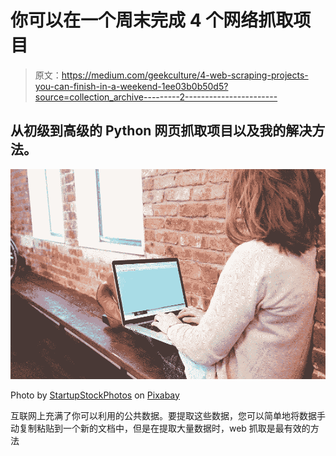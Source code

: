 # 你可以在一个周末完成 4 个网络抓取项目

> 原文：<https://medium.com/geekculture/4-web-scraping-projects-you-can-finish-in-a-weekend-1ee03b0b50d5?source=collection_archive---------2----------------------->

## 从初级到高级的 Python 网页抓取项目以及我的解决方法。

![](img/e33375d3717513eabf83c4d58df3b22c.png)

Photo by [StartupStockPhotos](https://pixabay.com/users/startupstockphotos-690514/) on [Pixabay](https://pixabay.com/photos/student-typing-keyboard-text-woman-849828/)

互联网上充满了你可以利用的公共数据。要提取这些数据，您可以简单地将数据手动复制粘贴到一个新的文档中，但是在提取大量数据时，web 抓取是最有效的方法